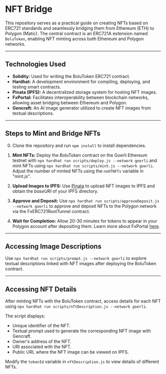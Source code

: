 # NFT Bridge

This repository serves as a practical guide on creating NFTs based on ERC721 standards and seamlessly bridging them from Ethereum (ETH) to Polygon (Matic). The central contract is an ERC721A extension named `BoluToken`, enabling NFT minting across both Ethereum and Polygon networks.

---

## Technologies Used

- **Solidity:** Used for writing the BoluToken ERC721 contract.
- **Hardhat:** A development environment for compiling, deploying, and testing smart contracts.
- **Pinata (IPFS):** A decentralized storage system for hosting NFT images.
- **FxPortal:** Facilitates interoperability between blockchain networks, allowing asset bridging between Ethereum and Polygon.
- **Gencraft:** An AI image generator utilized to create NFT images from textual descriptions.

---

## Steps to Mint and Bridge NFTs

0. Clone the repository and run `npm install` to install dependencies.

1. **Mint NFTs:** Deploy the BoluToken contract on the Goerli Ethereum testnet with `npx hardhat run scripts/deploy.js --network goerli` and mint NFTs using `npx hardhat run scripts/mint.js --network goerli`. Adjust the number of minted NFTs using the `noOfNFTs` variable in "mint.js".

2. **Upload Images to IPFS:** Use [Pinata](https://www.pinata.cloud/) to upload NFT images to IPFS and obtain the _baseURI_ of your IPFS directory.

3. **Approve and Deposit:** Use `npx hardhat run scripts/approveDeposit.js --network goerli` to approve and deposit NFTs to the Polygon network via the FxERC721RootTunnel contract.

4. **Wait for Completion:** Allow 20-30 minutes for tokens to appear in your Polygon account after depositing them. Learn more about FxPortal [here](https://wiki.polygon.technology/docs/pos/design/bridge/l1-l2-communication/fx-portal/#how-does-it-work).

---

## Accessing Image Descriptions

Use `npx hardhat run scripts/prompt.js --network goerli` to explore textual descriptions linked with NFT images after deploying the BoluToken contract.

---

## Accessing NFT Details

After minting NFTs with the BoluToken contract, access details for each NFT using `npx hardhat run scripts/nftDescription.js --network goerli`.

The script displays:

- Unique identifier of the NFT.
- Textual prompt used to generate the corresponding NFT image with Gencraft.
- Owner's address of the NFT.
- URI associated with the NFT.
- Public URL where the NFT image can be viewed on IPFS.

Modify the `tokenId` variable in `nftDescription.js` to view details of different NFTs.
